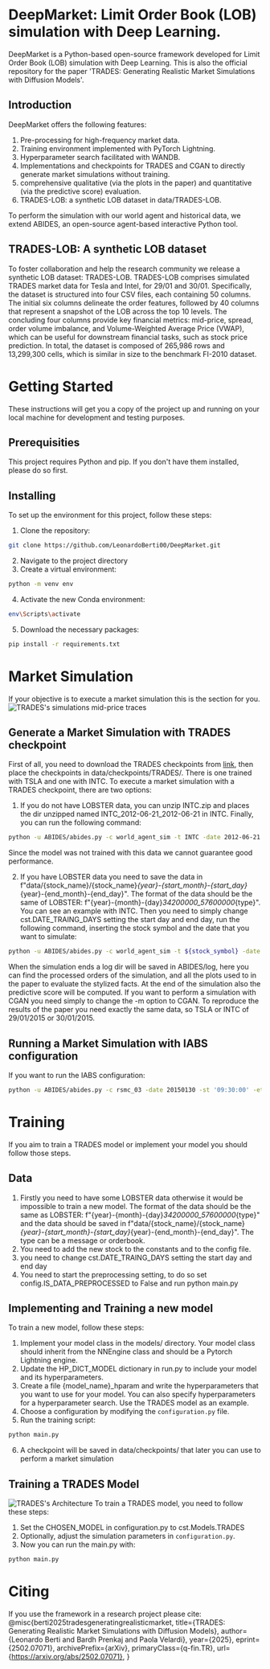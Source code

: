 # DeepMarket: Limit Order Book (LOB) simulation with Deep Learning.
DeepMarket is a Python-based open-source framework developed for Limit Order Book (LOB) simulation with Deep Learning.
This is also the official repository for the paper 'TRADES: Generating Realistic Market Simulations with Diffusion Models'.

## Introduction 
DeepMarket offers the following features: 
1. Pre-processing for high-frequency market data.
2. Training environment implemented with PyTorch Lightning. 
3. Hyperparameter search facilitated with WANDB. 
4. Implementations and checkpoints for TRADES and CGAN to directly generate market simulations without training.
5. comprehensive qualitative (via the plots in the paper) and quantitative (via the predictive score) evaluation. 
6. TRADES-LOB: a synthetic LOB dataset in data/TRADES-LOB. 

To perform the simulation with our world agent and historical data, we extend ABIDES, an open-source agent-based interactive Python tool.

## TRADES-LOB: A synthetic LOB dataset 
To foster collaboration and help the research community we release a synthetic LOB dataset: TRADES-LOB. TRADES-LOB comprises simulated TRADES market data for Tesla and Intel, for 29/01 and 30/01. Specifically, the dataset is structured into four CSV files, each containing 50 columns. The initial six columns delineate the order features, followed by 40 columns that represent a snapshot of the LOB across the top 10 levels. The concluding four columns provide key financial metrics: mid-price, spread, order volume imbalance, and Volume-Weighted Average Price (VWAP), which can be useful for downstream financial tasks, such as stock price prediction. In total, the dataset is composed of 265,986 rows and 13,299,300 cells, which is similar in size to the benchmark FI-2010 dataset.

# Getting Started 
These instructions will get you a copy of the project up and running on your local machine for development and testing purposes.

## Prerequisities
This project requires Python and pip. If you don't have them installed, please do so first.   

## Installing
To set up the environment for this project, follow these steps:

1. Clone the repository:
```sh
git clone https://github.com/LeonardoBerti00/DeepMarket.git
```
2. Navigate to the project directory
3. Create a virtual environment:
```sh
python -m venv env
```
4. Activate the new Conda environment:
```sh
env\Scripts\activate
```
5. Download the necessary packages:
```sh
pip install -r requirements.txt
```

# Market Simulation
If your objective is to execute a market simulation this is the section for you.
![TRADES's simulations mid-price traces](https://github.com/LeonardoBerti00/DeepMarket/blob/main/data/simulations-1.png)

## Generate a Market Simulation with TRADES checkpoint
First of all, you need to download the TRADES checkpoints from [link](https://drive.google.com/drive/folders/1fg5G9KzmzC6E4FUYSCjObJ7sCEdjo43W?usp=sharing), then place the checkpoints in data/checkpoints/TRADES/. There is one trained with TSLA and one with INTC. 
To execute a market simulation with a TRADES checkpoint, there are two options:
1. If you do not have LOBSTER data, you can unzip INTC.zip and places the dir unzipped named INTC_2012-06-21_2012-06-21 in INTC. Finally, you can run the following command:
```sh
python -u ABIDES/abides.py -c world_agent_sim -t INTC -date 2012-06-21 -d True -m TRADES -st '09:30:00' -et '12:00:00' -id 2.317
```
Since the model was not trained with this data we cannot guarantee good performance. 

2. If you have LOBSTER data you need to save the data in f"data/{stock_name}/{stock_name}_{year}-{start_month}-{start_day}_{year}-{end_month}-{end_day}". The format of the data should be the same of LOBSTER: f"{year}-{month}-{day}_34200000_57600000_{type}". You can see an example with INTC. Then you need to simply change cst.DATE_TRAING_DAYS setting the start day and end day, run the following command, inserting the stock symbol and the date that you want to simulate:
```sh
python -u ABIDES/abides.py -c world_agent_sim -t ${stock_symbol} -date ${date} -d True -m TRADES -st '09:30:00' -et '12:00:00' 
```

When the simulation ends a log dir will be saved in ABIDES/log, here you can find the processed orders of the simulation, and all the plots used to in the paper to evaluate the stylized facts. At the end of the simulation also the predictive score will be computed. 
If you want to perform a simulation with CGAN you need simply to change the -m option to CGAN.
To reproduce the results of the paper you need exactly the same data, so TSLA or INTC of 29/01/2015 or 30/01/2015.

## Running a Market Simulation with IABS configuration
If you want to run the IABS configuration:
```sh
python -u ABIDES/abides.py -c rsmc_03 -date 20150130 -st '09:30:00' -et '12:00:00' 
```

# Training
If you aim to train a TRADES model or implement your model you should follow those steps.

## Data 
1. Firstly you need to have some LOBSTER data otherwise it would be impossible to train a new model. The format of the data should be the same as LOBSTER: f"{year}-{month}-{day}_34200000_57600000_{type}" and the data should be saved in f"data/{stock_name}/{stock_name}_{year}-{start_month}-{start_day}_{year}-{end_month}-{end_day}". The type can be a message or orderbook.
2. You need to add the new stock to the constants and to the config file.
3. you need to change cst.DATE_TRAING_DAYS setting the start day and end day
4. You need to start the preprocessing setting, to do so set config.IS_DATA_PREPROCESSED to False and run python main.py

## Implementing and Training a new model 
To train a new model, follow these steps:
1. Implement your model class in the models/ directory. Your model class should inherit from the NNEngine class and should be a Pytorch Lightning engine. 
2. Update the HP_DICT_MODEL dictionary in run.py to include your model and its hyperparameters.
3. Create a file {model_name}_hparam and write the hyperparameters that you want to use for your model. You can also specify hyperparameters for a hyperparameter search. Use the TRADES model as an example.
4. Choose a configuration by modifying the `configuration.py` file.
5. Run the training script:
```sh
python main.py
```
6. A checkpoint will be saved in data/checkpoints/ that later you can use to perform a market simulation

## Training a TRADES Model 
![TRADES's Architecture](https://github.com/LeonardoBerti00/DeepMarket/blob/main/data/architecture.jpg)
To train a TRADES model, you need to follow these steps:
1. Set the CHOSEN_MODEL in configuration.py to cst.Models.TRADES
2. Optionally, adjust the simulation parameters in `configuration.py`.
3. Now you can run the main.py with:
```sh
python main.py
```

# Citing
If you use the framework in a research project please cite:
@misc{berti2025tradesgeneratingrealisticmarket,
      title={TRADES: Generating Realistic Market Simulations with Diffusion Models}, 
      author={Leonardo Berti and Bardh Prenkaj and Paola Velardi},
      year={2025},
      eprint={2502.07071},
      archivePrefix={arXiv},
      primaryClass={q-fin.TR},
      url={https://arxiv.org/abs/2502.07071}, 
}



